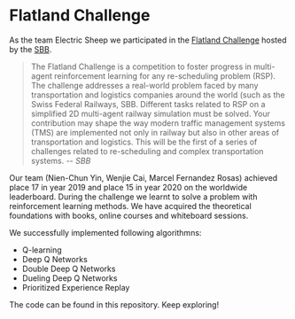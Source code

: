 # Flatland Challenge

As the team Electric Sheep we participated in the [Flatland Challenge](https://www.aicrowd.com/challenges/flatland-challenge) hosted by the [SBB](https://www.sbb.ch).

> The Flatland Challenge is a competition to foster progress in multi-agent reinforcement learning for
> any re-scheduling problem (RSP). The challenge addresses a real-world problem faced by many transportation
> and logistics companies around the world (such as the Swiss Federal Railways, SBB. Different tasks related to
> RSP on a simplified 2D multi-agent railway simulation must be solved. Your contribution may shape the way modern
> traffic management systems (TMS) are implemented not only in railway but also in other areas of transportation and
> logistics. This will be the first of a series of challenges related to re-scheduling and complex transportation systems.
> -- <cite>SBB</cite>

Our team (Nien-Chun Yin, Wenjie Cai, Marcel Fernandez Rosas) achieved place 17 in year 2019 and place 15 in year 2020 on the worldwide leaderboard. During the challenge we learnt to solve a problem with reinforcement learning methods. We have acquired the theoretical foundations with books, online courses and whiteboard sessions.

We successfully implemented following algorithmns:

* Q-learning
* Deep Q Networks
* Double Deep Q Networks
* Dueling Deep Q Networks
* Prioritized Experience Replay

The code can be found in this repository. Keep exploring!
